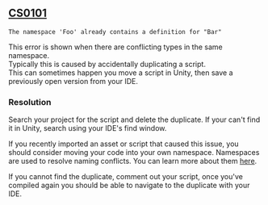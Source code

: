## [CS0101](https://docs.microsoft.com/en-us/dotnet/csharp/misc/cs0101)

```
The namespace 'Foo' already contains a definition for "Bar"
```


This error is shown when there are conflicting types in the same namespace.  
Typically this is caused by accidentally duplicating a script.  
This can sometimes happen you move a script in Unity, then save a previously open version from your IDE.

### Resolution
Search your project for the script and delete the duplicate. If your can't find it in Unity, search using your IDE's find window.  

If you recently imported an asset or script that caused this issue, you should consider moving your code into your own namespace. Namespaces are used to resolve naming conflicts.
You can learn more about them [here](https://docs.microsoft.com/en-us/dotnet/csharp/fundamentals/types/namespaces).

If you cannot find the duplicate, comment out your script, once you've compiled again you should be able to navigate to the duplicate with your IDE.